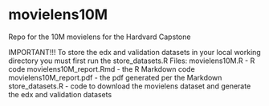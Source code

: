 # movielens10M
Repo for the 10M movielens for the Hardvard Capstone

IMPORTANT!!!
To store the edx and validation datasets in your local working directory you must first run the store_datasets.R 
Files:
movielens10M.R  -  R code
movielens10M_report.Rmd - the R Markdown code
movielens10M_report.pdf - the pdf generated per the Markdown
store_datasets.R - code to download the movielens dataset and generate the edx and validation datasets
